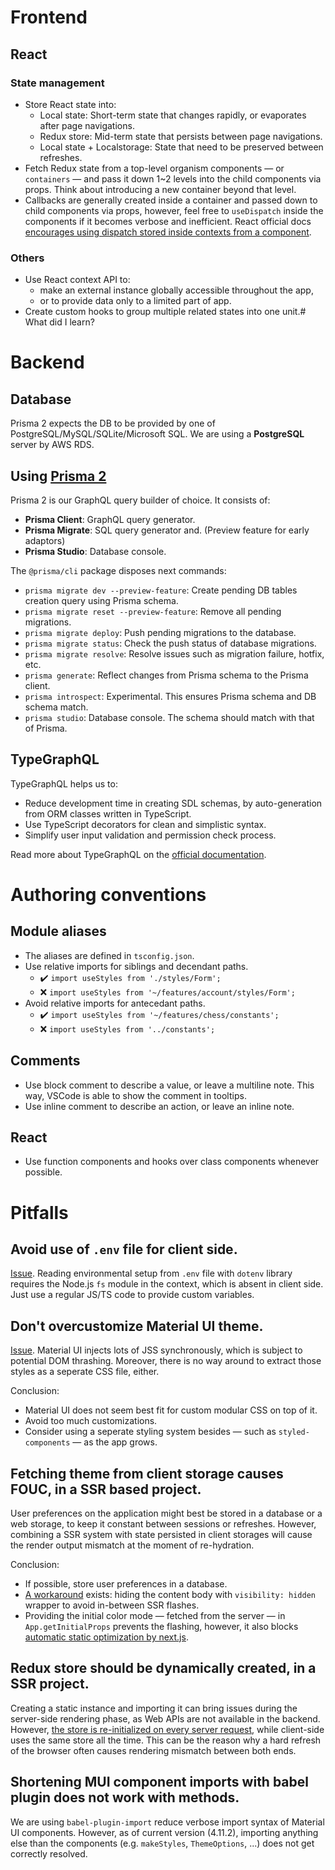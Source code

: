 # Frontend

## React

### State management

- Store React state into:
  - Local state: Short-term state that changes rapidly, or evaporates after page navigations.
  - Redux store: Mid-term state that persists between page navigations.
  - Local state + Localstorage: State that need to be preserved between refreshes.
- Fetch Redux state from a top-level organism components &mdash; or `containers` &mdash;
  and pass it down 1~2 levels into the child components via props. Think about introducing
  a new container beyond that level.
- Callbacks are generally created inside a container and passed down to child components via props,
  however, feel free to `useDispatch` inside the components if it becomes verbose and inefficient.
  React official docs [encourages using dispatch stored inside contexts from a component](https://reactjs.org/docs/hooks-faq.html#how-to-avoid-passing-callbacks-down).

### Others

- Use React context API to:
  - make an external instance globally accessible throughout the app,
  - or to provide data only to a limited part of app.
- Create custom hooks to group multiple related states into one unit.# What did I learn?

# Backend

## Database

Prisma 2 expects the DB to be provided by one of PostgreSQL/MySQL/SQLite/Microsoft SQL. We are using a **PostgreSQL** server by AWS RDS.

## Using [Prisma 2](https://www.prisma.io/)

Prisma 2 is our GraphQL query builder of choice. It consists of:

- **Prisma Client**: GraphQL query generator.
- **Prisma Migrate**: SQL query generator and. (Preview feature for early adaptors)
- **Prisma Studio**: Database console.

The `@prisma/cli` package disposes next commands:

- `prisma migrate dev --preview-feature`: Create pending DB tables creation query using Prisma schema.
- `prisma migrate reset --preview-feature`: Remove all pending migrations.
- `prisma migrate deploy`: Push pending migrations to the database.
- `prisma migrate status`: Check the push status of database migrations.
- `prisma migrate resolve`: Resolve issues such as migration failure, hotfix, etc.
- `prisma generate`: Reflect changes from Prisma schema to the Prisma client.
- `prisma introspect`: Experimental. This ensures Prisma schema and DB schema match.
- `prisma studio`: Database console. The schema should match with that of Prisma.

## TypeGraphQL

TypeGraphQL helps us to:

- Reduce development time in creating SDL schemas, by auto-generation from ORM classes written in TypeScript.
- Use TypeScript decorators for clean and simplistic syntax.
- Simplify user input validation and permission check process.

Read more about TypeGraphQL on the [official documentation](https://typegraphql.com/docs/introduction.html).

# Authoring conventions

## Module aliases

- The aliases are defined in `tsconfig.json`.
- Use relative imports for siblings and decendant paths.
  - :heavy_check_mark: `import useStyles from './styles/Form';`
  - :x: `import useStyles from '~/features/account/styles/Form';`
- Avoid relative imports for antecedant paths.
  - :heavy_check_mark: `import useStyles from '~/features/chess/constants';`
  - :x: `import useStyles from '../constants';`

## Comments

- Use block comment to describe a value, or leave a multiline note. This way, VSCode is able to show the comment in tooltips.
- Use inline comment to describe an action, or leave an inline note.

## React

- Use function components and hooks over class components whenever possible.

# Pitfalls

## Avoid use of `.env` file for client side.

[Issue](https://github.com/motdotla/dotenv/issues/233). Reading environmental setup from `.env` file with `dotenv` library requires the Node.js `fs` module in the context, which is absent in client side. Just use a regular JS/TS code to provide custom variables.

## Don't overcustomize Material UI theme.

[Issue](https://github.com/mui-org/material-ui/issues/16543). Material UI injects lots of JSS synchronously, which is subject to potential DOM thrashing. Moreover, there is no way around to extract those styles as a seperate CSS file, either.

Conclusion:

- Material UI does not seem best fit for custom modular CSS on top of it.
- Avoid too much customizations.
- Consider using a seperate styling system besides — such as `styled-components` — as the app grows.

## Fetching theme from client storage causes FOUC, in a SSR based project.

User preferences on the application might best be stored in a database or a web storage, to keep it constant between sessions or refreshes. However, combining a SSR system with state persisted in client storages will cause the render output mismatch at the moment of re-hydration.

Conclusion:

- If possible, store user preferences in a database.
- [A workaround](https://brianlovin.com/overthought/adding-dark-mode-with-next-js) exists: hiding the content body with `visibility: hidden` wrapper to avoid in-between SSR flashes.
- Providing the initial color mode — fetched from the server — in `App.getInitialProps` prevents the flashing, however, it also blocks [automatic static optimization by next.js](https://github.com/vercel/next.js/blob/master/errors/opt-out-auto-static-optimization.md).

## Redux store should be dynamically created, in a SSR project.

Creating a static instance and importing it can bring issues during the server-side rendering phase, as Web APIs are not available in the backend. However, [the store is re-initialized on every server request](https://github.com/vercel/next.js/tree/canary/examples/with-redux), while client-side uses the same store all the time. This can be the reason why a hard refresh of the browser often causes rendering mismatch between both ends.

## Shortening MUI component imports with babel plugin does not work with methods.

We are using `babel-plugin-import` reduce verbose import syntax of Material UI components. However, as of current version (4.11.2), importing anything else than the components (e.g. `makeStyles`, `ThemeOptions`, ...) does not get correctly resolved.
